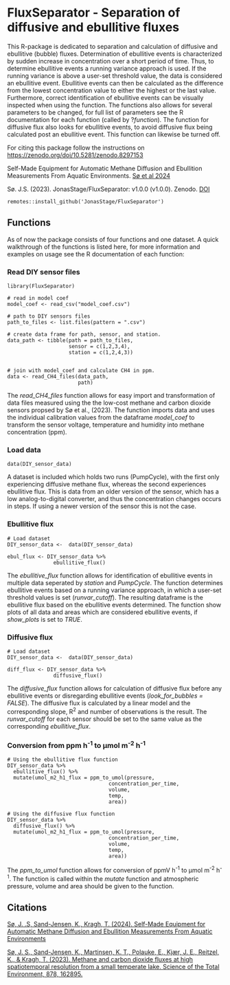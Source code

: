 # FluxSeparator - Separation of diffusive and ebullitive fluxes


This R-package is dedicated to separation and calculation of diffusive and ebullitive (bubble) fluxes. 
Determination of ebullitive events is characterized by sudden increase in concentration over a short period of time. Thus, to determine ebullitive events a running variance approach is used. If the running variance is above a user-set threshold value, the data is considered an ebullitive event. Ebullitive events can then be calculated as the difference from the lowest concentration value to either the highest or the last value. Furthermore, correct identification of ebullitive events can be visually inspected when using the function. The functions also allows for several parameters to be changed, for full list of parameters see the R documentation for each function (called by ?_function_). The function for diffusive flux also looks for ebullitive events, to avoid diffusive flux being calculated post an ebullitive event. This function can likewise be turned off.   

For citing this package follow the instructions on https://zenodo.org/doi/10.5281/zenodo.8297153

Self-Made Equipment for Automatic Methane Diffusion and Ebullition Measurements From Aquatic Environments. 
[Sø et al 2024](https://doi.org/10.1029/2024JG008035)

Sø. J.S. (2023). JonasStage/FluxSeparator: v1.0.0 (v1.0.0). Zenodo. [DOI](https://doi.org/10.5281/zenodo.8297154)

```
remotes::install_github('JonasStage/FluxSeparator')
```

## Functions
As of now the package consists of four functions and one dataset. A quick walkthrough of the functions is listed here, for more information and examples on usage see the R documentation of each function:

### Read DIY sensor files
```
library(FluxSeparator)

# read in model coef
model_coef <- read_csv("model_coef.csv")

# path to DIY sensors files
path_to_files <- list.files(pattern = ".csv")

# create data frame for path, sensor, and station.
data_path <- tibble(path = path_to_files,
                    sensor = c(1,2,3,4),
                    station = c(1,2,4,3))


# join with model_coef and calculate CH4 in ppm.
data <- read_CH4_files(data_path,
                       path)
```
The _read_CH4_files_ function allows for easy import and transformation of data files measured using the the low-cost methane and carbon dioxide sensors propsed by Sø et al., (2023). The function imports data and uses the individual calibration values from the dataframe _model_coef_ to transform the sensor voltage, temperature and humidity into methane concentration (ppm).

### Load data
```
data(DIY_sensor_data)
```
A dataset is included which holds two runs (PumpCycle), with the first only experiencing diffusive methane flux, whereas the second experiences ebullitive flux. This is data from an older version of the sensor, which has a low analog-to-digital converter, and thus the concentration changes occurs in steps. If using a newer version of the sensor this is not the case.

### Ebullitive flux
```
# Load dataset
DIY_sensor_data <-  data(DIY_sensor_data)

ebul_flux <- DIY_sensor_data %>%
               ebullitive_flux()
```
The _ebullitive_flux_ function allows for identification of ebullitive events in multiple data seperated by _station_ and _PumpCycle_. The function determines ebullitive events based on a running variance approach, in which a user-set threshold values is set (_runvar_cutoff_). The resulting dataframe is the ebullitive flux based on the ebullitive events determined. The function show plots of all data and areas which are considered ebullitive events, if _show_plots_ is set to _TRUE_.

### Diffusive flux
```
# Load dataset
DIY_sensor_data <-  data(DIY_sensor_data)

diff_flux <- DIY_sensor_data %>%
               diffusive_flux()
```
The _diffusive_flux_ function allows for calculation of diffusive flux before any ebullitive events or disregarding ebullitive events (_look_for_bubbles = FALSE_). The diffusive flux is calculated by a linear model and the corresponding slope, R<sup>2</sup> and number of observations is the result. The _runvar_cutoff_ for each sensor should be set to the same value as the corresponding _ebullitive_flux_.

### Conversion from ppm h<sup>-1</sup> to µmol m<sup>-2</sup> h<sup>-1</sup>
```
# Using the ebullitive flux function
DIY_sensor_data %>%
  ebullitive_flux() %>%
  mutate(umol_m2_h1_flux = ppm_to_umol(pressure,
                                 concentration_per_time,
                                 volume,
                                 temp,
                                 area))

# Using the diffusive flux function
DIY_sensor_data %>%
  diffusive_flux() %>%
  mutate(umol_m2_h1_flux = ppm_to_umol(pressure,
                                 concentration_per_time,
                                 volume,
                                 temp,
                                 area))
```
The _ppm_to_umol_ function allows for conversion of ppmV h<sup>-1</sup> to µmol m<sup>-2</sup> h<sup>-1</sup>. The function is called within the _mutate_ function and atmospheric pressure, volume and area should be given to the function. 


## Citations

[Sø, J. .S, Sand-Jensen, K., Kragh, T. (2024). Self-Made Equipment for Automatic Methane Diffusion and Ebullition Measurements From Aquatic Environments](https://doi.org/10.1029/2024JG008035)


[Sø, J. S., Sand-Jensen, K., Martinsen, K. T., Polauke, E., Kjær, J. E., Reitzel, K., & Kragh, T. (2023). Methane and carbon dioxide fluxes at high spatiotemporal resolution from a small temperate lake. Science of the Total Environment, 878, 162895.](https://doi.org/10.1016/j.scitotenv.2023.162895)

